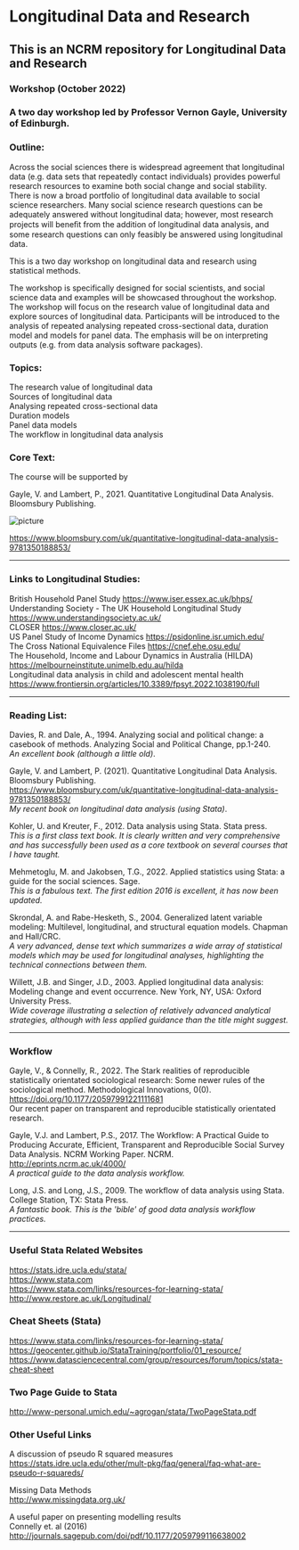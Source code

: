 # Longitudinal Data and Research

## This is an NCRM repository for Longitudinal Data and Research

### Workshop (October 2022)

### A two day workshop led by Professor Vernon Gayle, University of Edinburgh.

### Outline: 

Across the social sciences there is widespread agreement that longitudinal data (e.g. data sets that repeatedly contact individuals) provides powerful research resources to examine both social change and social stability. There is now a broad portfolio of longitudinal data available to social science researchers. Many social science research questions can be adequately answered without longitudinal data; however, most research projects will beneﬁt from the addition of longitudinal data analysis, and some research questions can only feasibly be answered using longitudinal data. <br>

This is a two day workshop on longitudinal data and research using statistical methods.  <br>

The workshop is specifically designed for social scientists, and social science data and examples will be showcased throughout the workshop. The workshop will focus on the research value of longitudinal data and explore sources of longitudinal data. Participants will be introduced to the analysis of repeated analysing repeated cross-sectional data, duration model and models for panel data. The emphasis will be on interpreting outputs (e.g. from data analysis software packages). <br>


### Topics: 

The research value of longitudinal data <br>
Sources of longitudinal data <br>
Analysing repeated cross-sectional data <br>
Duration models <br>
Panel data models <br>
The workflow in longitudinal data analysis <br>



### Core Text:

The course will be supported by <br>

Gayle, V. and Lambert, P., 2021. Quantitative Longitudinal Data Analysis. Bloomsbury Publishing. <br>

![picture](https://res.cloudinary.com/bloomsbury-atlas/image/upload/w_148,c_scale/jackets/9781350188853.jpg)

https://www.bloomsbury.com/uk/quantitative-longitudinal-data-analysis-9781350188853/ 

---------------

### Links to Longitudinal Studies:

British Household Panel Study https://www.iser.essex.ac.uk/bhps/ <br>
Understanding Society - The UK Household Longitudinal Study https://www.understandingsociety.ac.uk/ <br>
CLOSER https://www.closer.ac.uk/ <br>
US Panel Study of Income Dynamics https://psidonline.isr.umich.edu/ <br>
The Cross National Equivalence Files https://cnef.ehe.osu.edu/ <br>
The Household, Income and Labour Dynamics in Australia (HILDA) https://melbourneinstitute.unimelb.edu.au/hilda <br>
Longitudinal data analysis in child and adolescent mental health https://www.frontiersin.org/articles/10.3389/fpsyt.2022.1038190/full <br>

---------------

### Reading List: 

Davies, R. and Dale, A., 1994. Analyzing social and political change: a casebook of methods. Analyzing Social and Political Change, pp.1-240. <br>
*An excellent book (although a little old)*.<br>

Gayle, V. and Lambert, P. (2021). Quantitative Longitudinal Data Analysis. Bloomsbury Publishing.<br> 
https://www.bloomsbury.com/uk/quantitative-longitudinal-data-analysis-9781350188853/ <br>
*My recent book on longitudinal data analysis (using Stata)*.<br>

Kohler, U. and Kreuter, F., 2012. Data analysis using Stata. Stata press. <br>
*This is a first class text book. It is clearly written and very comprehensive and has successfully been used as a core textbook on several courses that I have taught.*<br>

Mehmetoglu, M. and Jakobsen, T.G., 2022. Applied statistics using Stata: a guide for the social sciences. Sage.<br>
*This is a fabulous text. The first edition 2016 is excellent, it has now been updated.*<br>

Skrondal, A. and Rabe-Hesketh, S., 2004. Generalized latent variable modeling: Multilevel, longitudinal, and structural equation models. Chapman and Hall/CRC. <br>
*A very advanced, dense text which summarizes a wide array of statistical models which may be used for longitudinal analyses, highlighting the technical connections between them.*<br>

Willett, J.B. and Singer, J.D., 2003. Applied longitudinal data analysis: Modeling change and event occurrence. New York, NY, USA: Oxford University Press. <br>
*Wide coverage illustrating a selection of relatively advanced analytical strategies, although with less applied guidance than the title might suggest.*<br>

---------------

### Workflow ##

Gayle, V., & Connelly, R., 2022. The Stark realities of reproducible statistically orientated sociological research: Some newer rules of the sociological method. Methodological Innovations, 0(0). https://doi.org/10.1177/20597991221111681 <br>
Our recent paper on transparent and reproducible statistically orientated research.

Gayle, V.J. and Lambert, P.S., 2017. The Workflow: A Practical Guide to Producing Accurate, Efficient, Transparent and Reproducible Social Survey Data Analysis. NCRM Working Paper. NCRM. http://eprints.ncrm.ac.uk/4000/<br>
*A practical guide to the data analysis workflow.*<br>

Long, J.S. and Long, J.S., 2009. The workflow of data analysis using Stata. College Station, TX: Stata Press.  <br>
*A fantastic book. This is the 'bible' of good data analysis workflow practices.* <br>

---------------

### Useful Stata Related Websites

https://stats.idre.ucla.edu/stata/  <br>
https://www.stata.com  <br>
https://www.stata.com/links/resources-for-learning-stata/  <br>
http://www.restore.ac.uk/Longitudinal/


### Cheat Sheets (Stata)

https://www.stata.com/links/resources-for-learning-stata/ <br>
https://geocenter.github.io/StataTraining/portfolio/01_resource/  <br>
https://www.datasciencecentral.com/group/resources/forum/topics/stata-cheat-sheet  <br>

### Two Page Guide to Stata

http://www-personal.umich.edu/~agrogan/stata/TwoPageStata.pdf

### Other Useful Links <br>

A discussion of pseudo R squared measures <br>
https://stats.idre.ucla.edu/other/mult-pkg/faq/general/faq-what-are-pseudo-r-squareds/
<br>

Missing Data Methods <br>
http://www.missingdata.org.uk/ <br>

A useful paper on presenting modelling results <br>
Connelly et. al (2016) <br>
http://journals.sagepub.com/doi/pdf/10.1177/2059799116638002 <br>

